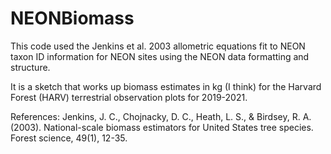 # NEONBiomass

This code used the Jenkins et al. 2003 allometric equations fit to NEON taxon ID
information for NEON sites using the NEON data formatting and structure. 

It is a sketch that works up biomass estimates in kg (I think) for the Harvard Forest
(HARV) terrestrial observation plots for 2019-2021.


References:
Jenkins, J. C., Chojnacky, D. C., Heath, L. S., & Birdsey, R. A. (2003). National-scale biomass estimators for United States tree species. Forest science, 49(1), 12-35.